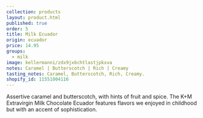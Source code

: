 ```yaml
---
collection: products
layout: product.html
published: true
order: 5
title: Milk Ecuador
origin: ecuador
price: 14.95
groups:
  - milk
image: kellermanni/zdx9jx6chtlastjpkxva
notes: Caramel | Butterscotch | Rich | Creamy
tasting_notes: Caramel, Butterscotch, Rich, Creamy.
shopify_id: 11551004116
---
```

Assertive caramel and butterscotch, with hints of fruit and spice. The K+M Extravirgin Milk Chocolate Ecuador features flavors we enjoyed in childhood but with an accent of sophistication.